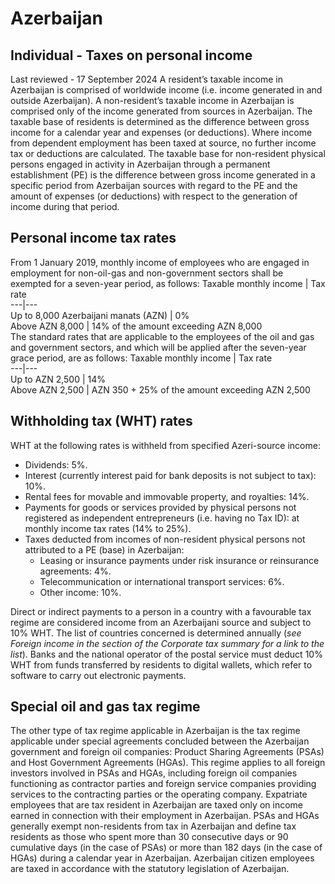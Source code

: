 # Azerbaijan
## Individual - Taxes on personal income
Last reviewed - 17 September 2024
A resident’s taxable income in Azerbaijan is comprised of worldwide income (i.e. income generated in and outside Azerbaijan).
A non-resident’s taxable income in Azerbaijan is comprised only of the income generated from sources in Azerbaijan.
The taxable base of residents is determined as the difference between gross income for a calendar year and expenses (or deductions).
Where income from dependent employment has been taxed at source, no further income tax or deductions are calculated.
The taxable base for non-resident physical persons engaged in activity in Azerbaijan through a permanent establishment (PE) is the difference between gross income generated in a specific period from Azerbaijan sources with regard to the PE and the amount of expenses (or deductions) with respect to the generation of income during that period.
## Personal income tax rates
From 1 January 2019, monthly income of employees who are engaged in employment for non-oil-gas and non-government sectors shall be exempted for a seven-year period, as follows: 
Taxable monthly income | Tax rate  
---|---  
Up to 8,000 Azerbaijani manats (AZN) | 0%  
Above AZN 8,000 | 14% of the amount exceeding AZN 8,000  
The standard rates that are applicable to the employees of the oil and gas and government sectors, and which will be applied after the seven-year grace period, are as follows:
Taxable monthly income | Tax rate  
---|---  
Up to AZN 2,500 | 14%  
Above AZN 2,500 | AZN 350 + 25% of the amount exceeding AZN 2,500  
## Withholding tax (WHT) rates
WHT at the following rates is withheld from specified Azeri-source income:
  * Dividends: 5%.
  * Interest (currently interest paid for bank deposits is not subject to tax): 10%.
  * Rental fees for movable and immovable property, and royalties: 14%.
  * Payments for goods or services provided by physical persons not registered as independent entrepreneurs (i.e. having no Tax ID): at monthly income tax rates (14% to 25%).
  * Taxes deducted from incomes of non-resident physical persons not attributed to a PE (base) in Azerbaijan: 
    * Leasing or insurance payments under risk insurance or reinsurance agreements: 4%.
    * Telecommunication or international transport services: 6%.
    * Other income: 10%.


Direct or indirect payments to a person in a country with a favourable tax regime are considered income from an Azerbaijani source and subject to 10% WHT. The list of countries concerned is determined annually (_see Foreign income in the section of the Corporate tax summary for a link to the list_).
Banks and the national operator of the postal service must deduct 10% WHT from funds transferred by residents to digital wallets, which refer to software to carry out electronic payments.
## Special oil and gas tax regime
The other type of tax regime applicable in Azerbaijan is the tax regime applicable under special agreements concluded between the Azerbaijan government and foreign oil companies: Product Sharing Agreements (PSAs) and Host Government Agreements (HGAs). This regime applies to all foreign investors involved in PSAs and HGAs, including foreign oil companies functioning as contractor parties and foreign service companies providing services to the contracting parties or the operating company.
Expatriate employees that are tax resident in Azerbaijan are taxed only on income earned in connection with their employment in Azerbaijan. PSAs and HGAs generally exempt non-residents from tax in Azerbaijan and define tax residents as those who spent more than 30 consecutive days or 90 cumulative days (in the case of PSAs) or more than 182 days (in the case of HGAs) during a calendar year in Azerbaijan.
Azerbaijan citizen employees are taxed in accordance with the statutory legislation of Azerbaijan.
